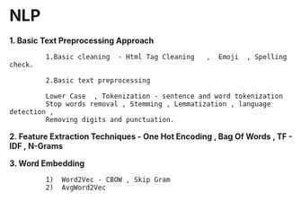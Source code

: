 # NLP 

**1.  Basic Text Preprocessing Approach**

             1.Basic cleaning  - Html Tag Cleaning   ,  Emoji  , Spelling check.

             2.Basic text preprocessing

             Lower Case  , Tokenization - sentence and word tokenization
             Stop words removal , Stemming , Lemmatization , language detection , 
             Removing digits and punctuation.


**2.  Feature Extraction Techniques   -  One Hot Encoding ,   Bag Of Words ,  TF - IDF , N-Grams**  


**3.  Word Embedding** 
              
             1)  Word2Vec - CBOW , Skip Gram  
             2)  AvgWord2Vec 
